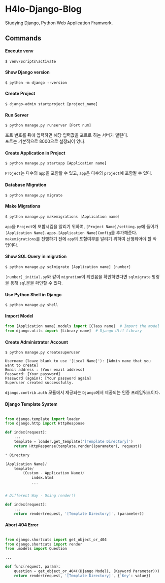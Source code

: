 # H4lo-Django-Blog

Studying Django, Python Web Application Framwork.

## Commands

#### Execute venv

```
$ venv\Scripts\activate
```

#### Show Django version

```
$ python -m django --version
```

#### Create Project

```
$ django-admin startproject [project_name]
```

#### Run Server

```
$ python manage.py runserver [Port num]
```

포트 번호를 뒤에 입력하면 해당 입력값을 포트로 하는 서버가 열린다.<br>
포트는 기본적으로 8000으로 설정되어 있다.

#### Create Application in Project

```
$ python manage.py startapp [Application name]
```

`Project`는 다수의 `app`을 포함할 수 있고, `app`은 다수의 `project`에 포함될 수 있다.

#### Database Migration

```
$ python manage.py migrate
```

#### Make Migrations

```
$ python manage.py makemigrations [Application name]
```

`app`을 `Project`에 포함시킴을 알리기 위하여, `[Project Name]/setting.py`에 들어가 `[Application Name].apps.[Application Name]Config`를 추가해준다.<br>
`makemigrations`를 진행하기 전에 `app`의 포함여부를 알리기 위하여 선행되어야 할 작업이다.

#### Show SQL Query in migration

```
$ python manage.py sqlmigrate [Application name] [number]
```

`[number]_initial.py`와 같이 `migration`이 되었음을 확인하였다면 `sqlmigrate` 명령을 통해 `sql`문을 확인할 수 있다.


#### Use Python Shell in Django

```
$ python manage.py shell
```

#### Import Model

```python
from [Application name].models import [Class name]  # Import the model classes we just wrote
from django.utils import [Library name]  # Django Util Library
```


#### Create Administrator Account

```
$ python manage.py createsuperuser
```

```
Username (leave blank to use '[Local Name]'): [Admin name that you want to create]
Email address : [Your email address]
Password: [Your password]
Password (again): [Your password again]
Superuser created successfully.
```

`django.contrib.auth` 모듈에서 제공되는 `Django`에서 제공되는 인증 프레임워크이다.

#### Django Template System

```python

from django.template import loader
from django.http import HttpResponse

def index(request):
    ...
    template = loader.get_template('[Template Directory]')
    return HttpResponse(template.render((parameter), request))

* Directory

(Application Name)/
    template/
        (Custom - Application Name)/
            index.html
            ...
```

```python

# Different Way - Using render()

def index(request):
    ...
    return render(request, '[Template Directory]', (parameter))

```

#### Abort 404 Error

```python

from django.shortcuts import get_object_or_404
from django.shortcuts import render
from .models import Question

...

def func(request, param):
    question = get_object_or_404((Django Model), (Keyword Parameter)))
    return render(request, '[Template Directory]', {'Key': value})

```

